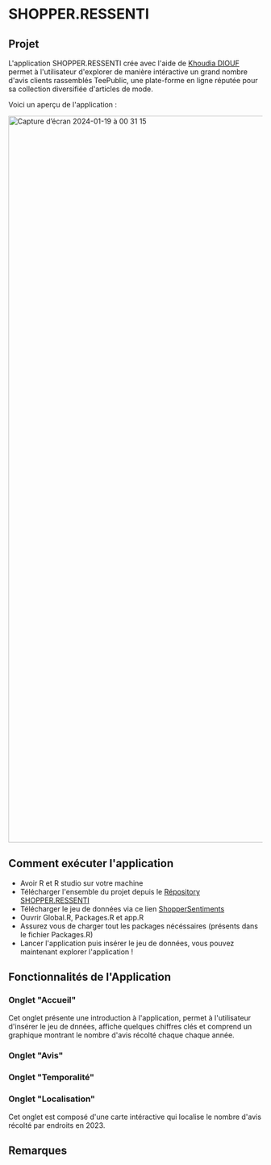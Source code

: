 # SHOPPER.RESSENTI

## Projet
L'application SHOPPER.RESSENTI crée avec l'aide de [Khoudia DIOUF](https://github.com/KhoudiaDiouf/KhoudiaDiouf) permet à l'utilisateur d'explorer de manière intéractive un grand nombre d'avis clients rassemblés TeePublic, une plate-forme en ligne réputée pour sa collection diversifiée d'articles de mode. 

Voici un aperçu de l'application : 

<img width="1440" alt="Capture d’écran 2024-01-19 à 00 31 15" src="https://github.com/CeliaMarty/SHOPPER.RESSENTI/assets/152623002/0659a955-940a-48ed-be87-fa7b5c6c07b5">



## Comment exécuter l'application

- Avoir R et R studio sur votre machine
- Télécharger l'ensemble du projet depuis le [Répository SHOPPER.RESSENTI](https://github.com/CeliaMarty/SHOPPER.RESSENTI)
- Télécharger le jeu de données via ce lien [ShopperSentiments](https://www.kaggle.com/datasets/nelgiriyewithana/shoppersentiments/data)
- Ouvrir Global.R, Packages.R et app.R
- Assurez vous de charger tout les packages nécéssaires (présents dans le fichier Packages.R)
- Lancer l'application puis insérer le jeu de données, vous pouvez maintenant explorer l'application ! 
  

## Fonctionnalités de l'Application

### Onglet "Accueil"
Cet onglet présente une introduction à l'application, permet à l'utilisateur d'insérer le jeu de dnnées, affiche quelques chiffres clés et comprend un graphique montrant le nombre d'avis récolté chaque chaque année.

### Onglet "Avis"


### Onglet "Temporalité"


### Onglet "Localisation"
Cet onglet est composé d'une carte intéractive qui localise le nombre d'avis récolté par endroits en 2023.

## Remarques 

